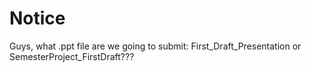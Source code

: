 # Notice
Guys, what .ppt file are we going to submit: First_Draft_Presentation or SemesterProject_FirstDraft???
